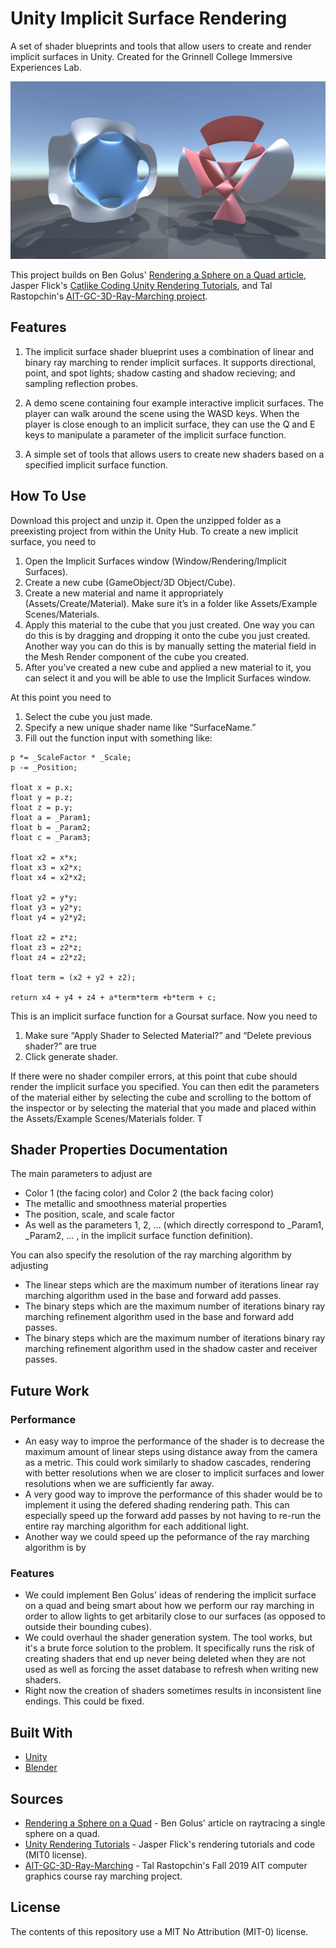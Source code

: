 # Unity Implicit Surface Rendering

A set of shader blueprints and tools that allow users to create and render implicit surfaces in Unity. Created for the Grinnell College Immersive Experiences Lab.

<p align="center">
  <img src="/Images/two_implicit_surfaces.png" alt="Two implicit surfaces rendered within Unity. The one on the left is a blue Goursat surface and the one on the right is a red Kummer surface." width="800">
</p>

This project builds on Ben Golus' [Rendering a Sphere on a Quad article](https://bgolus.medium.com/rendering-a-sphere-on-a-quad-13c92025570c), Jasper Flick's [Catlike Coding Unity Rendering Tutorials](https://catlikecoding.com/unity/tutorials/rendering/), and Tal Rastopchin's [AIT-GC-3D-Ray-Marching project](https://github.com/trastopchin/AIT-CG-3D-Ray-Marching).

## Features

1. The implicit surface shader blueprint uses a combination of linear and binary ray marching to render implicit surfaces. It supports directional, point, and spot lights; shadow casting and shadow recieving; and sampling reflection probes.

2. A demo scene containing four example interactive implicit surfaces. The player can walk around the scene using the WASD keys. When the player is close enough to an implicit surface, they can use the Q and E keys to manipulate a parameter of the implicit surface function.

3. A simple set of tools that allows users to create new shaders based on a specified implicit surface function.

## How To Use

Download this project and unzip it. Open the unzipped folder as a preexisting project from within the Unity Hub. To create a new implicit surface, you need to

1. Open the Implicit Surfaces window (Window/Rendering/Implicit Surfaces).
2. Create a new cube (GameObject/3D Object/Cube).
3. Create a new material and name it appropriately (Assets/Create/Material). Make sure it’s in a folder like Assets/Example Scenes/Materials.
4. Apply this material to the cube that you just created. One way you can do this is by dragging and dropping it onto the cube you just created. Another way you can do this is by manually setting the material field in the Mesh Render component of the cube you created.
5.	After you’ve created a new cube and applied a new material to it, you can select it and you will be able to use the Implicit Surfaces window.

At this point you need to
1.	Select the cube you just made.
2.	Specify a new unique shader name like “SurfaceName.”
3.	Fill out the function input with something like:

```HLSL
p *= _ScaleFactor * _Scale;
p -= _Position;

float x = p.x;
float y = p.z;
float z = p.y;
float a = _Param1;
float b = _Param2;
float c = _Param3;

float x2 = x*x;
float x3 = x2*x;
float x4 = x2*x2;

float y2 = y*y;
float y3 = y2*y;
float y4 = y2*y2;

float z2 = z*z;
float z3 = z2*z;
float z4 = z2*z2;

float term = (x2 + y2 + z2);

return x4 + y4 + z4 + a*term*term +b*term + c;
```
This is an implicit surface function for a Goursat surface. Now you need to

1.	Make sure “Apply Shader to Selected Material?” and “Delete previous shader?” are true
2.	Click generate shader.

If there were no shader compiler errors, at this point that cube should render the implicit surface you specified. You can then edit the parameters of the material either by selecting the cube and scrolling to the bottom of the inspector or by selecting the material that you made and placed within the Assets/Example Scenes/Materials folder. T

## Shader Properties Documentation

The main parameters to adjust are
- Color 1 (the facing color) and Color 2 (the back facing color)
- The metallic and smoothness material properties
- The position, scale, and scale factor
- As well as the parameters 1, 2, … (which directly correspond to _Param1, _Param2, … , in the implicit surface function definition).

You can also specify the resolution of the ray marching algorithm by adjusting
- The linear steps which are the maximum number of iterations linear ray marching algorithm used in the base and forward add passes.
- The binary steps which are the maximum number of iterations binary ray marching refinement algorithm used in the base and forward add passes.
- The binary steps which are the maximum number of iterations binary ray marching refinement algorithm used in the shadow caster and receiver passes.

## Future Work

### Performance
- An easy way to improe the performance of the shader is to decrease the maximum amount of linear steps using distance away from the camera as a metric. This could work similarly to shadow cascades, rendering with better resolutions when we are closer to implicit surfaces and lower resolutions when we are sufficiently far away.
- A very good way to improve the performance of this shader would be to implement it using the defered shading rendering path. This can especially speed up the forward add passes by not having to re-run the entire ray marching algorithm for each additional light.
- Another way we could speed up the peformance of the ray marching algorithm is by

### Features
- We could implement Ben Golus' ideas of rendering the implicit surface on a quad and being smart about how we perform our ray marching in order to allow lights to get arbitarily close to our surfaces (as opposed to outside their bounding cubes).
- We could overhaul the shader generation system. The tool works, but it's a brute force solution to the problem. It specifically runs the risk of creating shaders that end up never being deleted when they are not used as well as forcing the asset database to refresh when writing new shaders.
- Right now the creation of shaders sometimes results in inconsistent line endings. This could be fixed.

## Built With

* [Unity](https://unity3d.com/)
* [Blender](https://www.blender.org/)

## Sources

* [Rendering a Sphere on a Quad](https://bgolus.medium.com/rendering-a-sphere-on-a-quad-13c92025570c) - Ben Golus' article on raytracing a single sphere on a quad.
* [Unity Rendering Tutorials](https://catlikecoding.com/unity/tutorials/rendering/) - Jasper Flick's rendering tutorials and code (MIT0 license).
* [AIT-GC-3D-Ray-Marching](https://github.com/trastopchin/AIT-CG-3D-Ray-Marching) - Tal Rastopchin's Fall 2019 AIT computer graphics course ray marching project.

## License

The contents of this repository use a MIT No Attribution (MIT-0) license.
